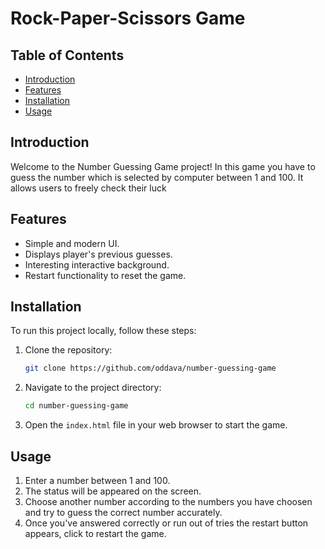 # Rock-Paper-Scissors Game

## Table of Contents
- [Introduction](#introduction)
- [Features](#features)
- [Installation](#installation)
- [Usage](#usage)

## Introduction
Welcome to the Number Guessing Game project! In this game you have to guess the number which is selected by computer between 1 and 100. It allows users to freely check their luck

## Features
- Simple and modern UI.
- Displays player's previous guesses.
- Interesting interactive background.
- Restart functionality to reset the game.

## Installation
To run this project locally, follow these steps:

1. Clone the repository:
    ```sh
    git clone https://github.com/oddava/number-guessing-game
    ```
2. Navigate to the project directory:
    ```sh
    cd number-guessing-game
    ```
3. Open the `index.html` file in your web browser to start the game.

## Usage
1. Enter a number between 1 and 100.
3. The status will be appeared on the screen.
4. Choose another number according to the numbers you have choosen and try to guess the correct number accurately.
5. Once you've answered correctly or run out of tries the restart button appears, click to restart the game.